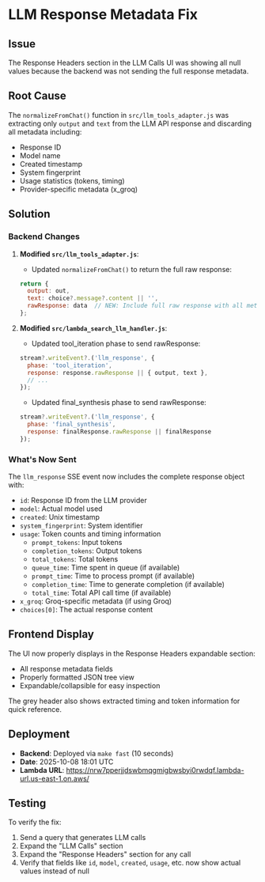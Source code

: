 # LLM Response Metadata Fix

## Issue
The Response Headers section in the LLM Calls UI was showing all null values because the backend was not sending the full response metadata.

## Root Cause
The `normalizeFromChat()` function in `src/llm_tools_adapter.js` was extracting only `output` and `text` from the LLM API response and discarding all metadata including:
- Response ID
- Model name
- Created timestamp
- System fingerprint
- Usage statistics (tokens, timing)
- Provider-specific metadata (x_groq)

## Solution

### Backend Changes

1. **Modified `src/llm_tools_adapter.js`**:
   - Updated `normalizeFromChat()` to return the full raw response:
   ```javascript
   return { 
     output: out, 
     text: choice?.message?.content || '',
     rawResponse: data  // NEW: Include full raw response with all metadata
   };
   ```

2. **Modified `src/lambda_search_llm_handler.js`**:
   - Updated tool_iteration phase to send rawResponse:
   ```javascript
   stream?.writeEvent?.('llm_response', {
     phase: 'tool_iteration',
     response: response.rawResponse || { output, text },
     // ...
   });
   ```
   
   - Updated final_synthesis phase to send rawResponse:
   ```javascript
   stream?.writeEvent?.('llm_response', {
     phase: 'final_synthesis',
     response: finalResponse.rawResponse || finalResponse
   });
   ```

### What's Now Sent

The `llm_response` SSE event now includes the complete response object with:
- `id`: Response ID from the LLM provider
- `model`: Actual model used
- `created`: Unix timestamp
- `system_fingerprint`: System identifier
- `usage`: Token counts and timing information
  - `prompt_tokens`: Input tokens
  - `completion_tokens`: Output tokens
  - `total_tokens`: Total tokens
  - `queue_time`: Time spent in queue (if available)
  - `prompt_time`: Time to process prompt (if available)
  - `completion_time`: Time to generate completion (if available)
  - `total_time`: Total API call time (if available)
- `x_groq`: Groq-specific metadata (if using Groq)
- `choices[0]`: The actual response content

## Frontend Display

The UI now properly displays in the Response Headers expandable section:
- All response metadata fields
- Properly formatted JSON tree view
- Expandable/collapsible for easy inspection

The grey header also shows extracted timing and token information for quick reference.

## Deployment

- **Backend**: Deployed via `make fast` (10 seconds)
- **Date**: 2025-10-08 18:01 UTC
- **Lambda URL**: https://nrw7pperjjdswbmqgmigbwsbyi0rwdqf.lambda-url.us-east-1.on.aws/

## Testing

To verify the fix:
1. Send a query that generates LLM calls
2. Expand the "LLM Calls" section
3. Expand the "Response Headers" section for any call
4. Verify that fields like `id`, `model`, `created`, `usage`, etc. now show actual values instead of null

